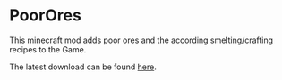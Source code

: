 PoorOres
========

This minecraft mod adds poor ores and the according smelting/crafting recipes to the Game.

The latest download can be found [here](http://minecraft.curseforge.com/mc-mods/224492-poorores).
